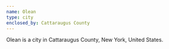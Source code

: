 ```yaml
---
name: Olean
type: city
enclosed_by: Cattaraugus County
---
```


Olean is a city in Cattaraugus County, New York, United States.
